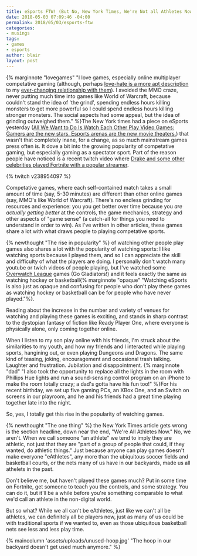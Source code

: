 ```yaml
---
title: eSports FTW! (But No, New York Times, We're Not all Athletes Now)
date: 2018-05-03 07:09:46 -04:00
permalink: 2018/05/03/esports-ftw
categories:
- musings
tags:
- games
- esports
author: blair
layout: post
---
```


{% marginnote "lovegames" "I love games, especially online multiplayer competative gaming (although, perhaps [love-hate is a more apt description](/2018/03/20/i-love-esports-games-but-i-m-giving-up-on-them/) to my [ever-changing relationship with them](/2018/04/28/overwatch)). I avoided the MMO craze, never putting much time into games like World of Warcraft, because couldn't stand the idea of 'the grind', spending endless hours killing monsters to get more powerful so I could spend endless hours killing stronger monsters.  The social aspects had some appeal, but the idea of grinding outweighed them." %}The New York times had a piece on eSports yesterday ([All We Want to Do Is Watch Each Other Play Video Games: Gamers are the new stars. Esports arenas are the new movie theaters.](https://www.nytimes.com/2018/05/02/style/fortnite.html?hpw&rref=technology&action=click&pgtype=Homepage&module=well-region®ion=bottom-well&WT.nav=bottom-well)) that wasn't that completely inane, for a change, as so much mainstream games press often is.  It dove a bit into the growing popularity of competative gaming, but especially gaming as a spectator sport.  Part of the reason people have noticed is a recent twitch video where [Drake and some other celebrities played Fortnite with a popular streamer](https://www.theverge.com/2018/3/15/17123424/ninja-drake-fortnite-twitch-stream-record-travis-scott-juju).

{% twitch v238954097 %} 

Competative games, where each self-contained match takes a small amount of time (say, 5-30 minutes) are different than other online games (say, MMO's like World of Warcraft). There's no endless grinding for resources and experience: you you get better over time because you _are actually getting better_ at the controls, the game mechanics,  strategy and other aspects of "game sense" (a catch-all for things you need to understand in order to win).  As I've written in other articles, these games share a lot with what draws people to playing competative sports. 

{% newthought "The rise in popularity" %} of watching other people play games also shares a lot with the popularity of watching sports: I like watching sports because I played them, and so I can appreciate the skill and difficulty of what the players are doing. I personally don't watch many youtube or twich videos of people playing, but I've watched some [Overwatch League](https://overwatchleague.com) games (Go Gladiators!) and it feels exactly the same as watching hockey or basketball{% marginnote "opaque" "Watching eSports is also just as opaque and confusing for people who don't play these games as watching hockey or basketball can be for people who have never played."%}.

Reading about the increase in the number and variety of venues for watching and playing these games is exciting, and stands in sharp contrast to the dystopian fantasy of fiction like Ready Player One, where everyone is physically alone, only coming together online. 

When I listen to my son play online with his friends, I'm struck about the similarities to my youth, and how my friends and I interacted while playing sports, hangining out, or even playing Dungeons and Dragons. The same kind of teasing, joking, encouragement and occasional trash talking. Laughter and frustration. Jubilation and disappointment. {% marginnote "dad" "I also took the opportunity to replace all the lights in the room with Phillips Hue lights and run a sound-sensing control program on an iPhone to make the room totally crazy; a dad's gotta have his fun too!" %}For his recent birthday, we set up five gaming PCs, an XBox One, and an Switch on screens in our playroom, and he and his friends had a great time playing together late into the night.

So, yes, I totally get this rise in the popularity of watching games.

{% newthought "The one thing" %} the New York Times article gets wrong is the section headline, down near the end, "We're All Athletes Now."   No, we aren't. When we call someone "an athlete" we tend to imply they are athletic, not just that they are "part of a group of people that could, if they wanted, do athletic things." Just because anyone can play games doesn't make everyone "eAthletes", any more than the ubiquitous soccer fields and basketball courts, or the nets many of us have in our backyards, made us all athelets in the past.    

Don't believe me, but haven't played these games much? Put in some time on Fortnite, get someone to teach you the controls, and some strategy. You can do it, but it'll be a while before you're something comparable to what we'd call an athlete in the non-digital world.

But so what? While we all can't be eAthletes, just like we can't all be athletes, we can definitely all be players now, just as many of us could be with traditional sports if we wanted to, even as those ubiquitous basketball nets see less and less play time.

{% maincolumn 'assets/uploads/unused-hoop.jpg' "The hoop in our backyard doesn't get used much anymore." %}
